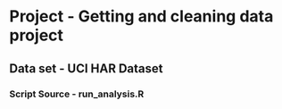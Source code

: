 # Project - Getting and cleaning data project

## Data set - UCI HAR Dataset

### Script Source - run_analysis.R 


